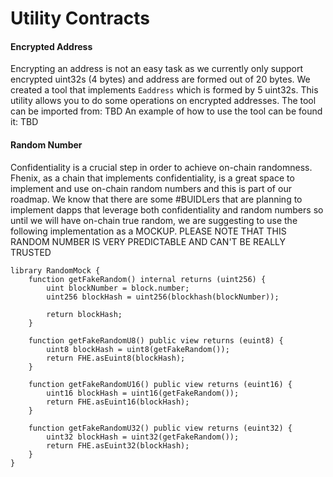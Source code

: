 # Utility Contracts

#### Encrypted Address

Encrypting an address is not an easy task as we currently only support encrypted uint32s (4 bytes) and address are formed out of 20 bytes.
We created a tool that implements `Eaddress` which is formed by 5 uint32s.
This utility allows you to do some operations on encrypted addresses.
The tool can be imported from: TBD
An example of how to use the tool can be found it: TBD

#### Random Number

Confidentiality is a crucial step in order to achieve on-chain randomness. Fhenix, as a chain that implements confidentiality, is a great space to implement and use on-chain random numbers and this is part of our roadmap.
We know that there are some #BUIDLers that are planning to implement dapps that leverage both confidentiality and random numbers so until we will have on-chain true random, we are suggesting to use the following implementation as a MOCKUP.
PLEASE NOTE THAT THIS RANDOM NUMBER IS VERY PREDICTABLE AND CAN'T BE REALLY TRUSTED

```solidity
library RandomMock {
    function getFakeRandom() internal returns (uint256) {
        uint blockNumber = block.number;
        uint256 blockHash = uint256(blockhash(blockNumber));

        return blockHash;
    }

    function getFakeRandomU8() public view returns (euint8) {
        uint8 blockHash = uint8(getFakeRandom());
        return FHE.asEuint8(blockHash);
    }

    function getFakeRandomU16() public view returns (euint16) {
        uint16 blockHash = uint16(getFakeRandom());
        return FHE.asEuint16(blockHash);
    }

    function getFakeRandomU32() public view returns (euint32) {
        uint32 blockHash = uint32(getFakeRandom());
        return FHE.asEuint32(blockHash);
    }
}
```
